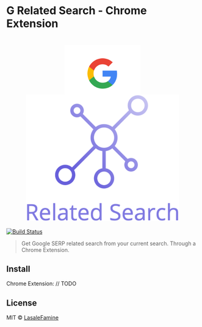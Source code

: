 # G Related Search - Chrome Extension
<h1 align="center">
	<img style="display: block; margin: 0 auto -20px auto; max-width: 200px;" src="https://github.com/LasaleFamine/g-related-search-ext/blob/master/src/img/g-logo.png?raw=true" alt="Google Related Search"/>
    <img style="display: block; margin: 0 auto; max-width: 400px;" src="https://github.com/LasaleFamine/g-related-search-ext/blob/master/src/img/related-search.png?raw=true" alt="Google Related Search"/>
</h1>

[![Build Status](https://travis-ci.org/LasaleFamine/g-related-search-ext.svg?branch=master)](https://travis-ci.org/LasaleFamine/g-related-search-ext)

> Get Google SERP related search from your current search. Through a Chrome Extension.

<!-- TODO: gif -->
## Install

Chrome Extension: // TODO

## License

MIT © [LasaleFamine](https://godev.space)

